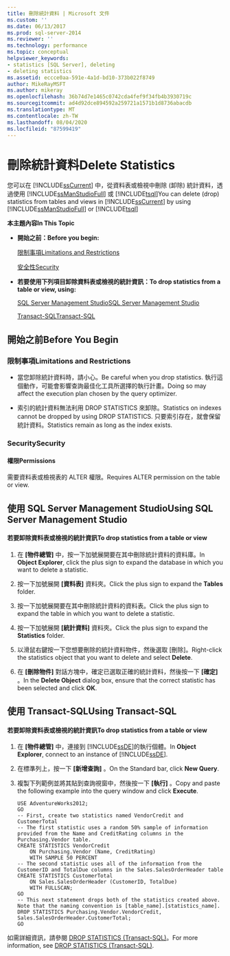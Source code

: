 ```yaml
---
title: 刪除統計資料 | Microsoft 文件
ms.custom: ''
ms.date: 06/13/2017
ms.prod: sql-server-2014
ms.reviewer: ''
ms.technology: performance
ms.topic: conceptual
helpviewer_keywords:
- statistics [SQL Server], deleting
- deleting statistics
ms.assetid: eccce0aa-591e-4a1d-bd10-373b022f8749
author: MikeRayMSFT
ms.author: mikeray
ms.openlocfilehash: 36b74d7e1465c0742cda4fef9f34fb4b3930719c
ms.sourcegitcommit: ad4d92dce894592a259721a1571b1d8736abacdb
ms.translationtype: MT
ms.contentlocale: zh-TW
ms.lasthandoff: 08/04/2020
ms.locfileid: "87599419"
---
```

# <a name="delete-statistics"></a><span data-ttu-id="ef0ba-102">刪除統計資料</span><span class="sxs-lookup"><span data-stu-id="ef0ba-102">Delete Statistics</span></span>
  <span data-ttu-id="ef0ba-103">您可以在 [!INCLUDE[ssCurrent](../../includes/sscurrent-md.md)] 中，從資料表或檢視中刪除 (卸除) 統計資料，透過使用 [!INCLUDE[ssManStudioFull](../../includes/ssmanstudiofull-md.md)] 或 [!INCLUDE[tsql](../../includes/tsql-md.md)]</span><span class="sxs-lookup"><span data-stu-id="ef0ba-103">You can delete (drop) statistics from tables and views in [!INCLUDE[ssCurrent](../../includes/sscurrent-md.md)] by using [!INCLUDE[ssManStudioFull](../../includes/ssmanstudiofull-md.md)] or [!INCLUDE[tsql](../../includes/tsql-md.md)]</span></span>  
  
 <span data-ttu-id="ef0ba-104">**本主題內容**</span><span class="sxs-lookup"><span data-stu-id="ef0ba-104">**In This Topic**</span></span>  
  
-   <span data-ttu-id="ef0ba-105">**開始之前：**</span><span class="sxs-lookup"><span data-stu-id="ef0ba-105">**Before you begin:**</span></span>  
  
     [<span data-ttu-id="ef0ba-106">限制事項</span><span class="sxs-lookup"><span data-stu-id="ef0ba-106">Limitations and Restrictions</span></span>](#Restrictions)  
  
     [<span data-ttu-id="ef0ba-107">安全性</span><span class="sxs-lookup"><span data-stu-id="ef0ba-107">Security</span></span>](#Security)  
  
-   <span data-ttu-id="ef0ba-108">**若要使用下列項目卸除資料表或檢視的統計資訊：**</span><span class="sxs-lookup"><span data-stu-id="ef0ba-108">**To drop statistics from a table or view, using:**</span></span>  
  
     [<span data-ttu-id="ef0ba-109">SQL Server Management Studio</span><span class="sxs-lookup"><span data-stu-id="ef0ba-109">SQL Server Management Studio</span></span>](#SSMSProcedure)  
  
     [<span data-ttu-id="ef0ba-110">Transact-SQL</span><span class="sxs-lookup"><span data-stu-id="ef0ba-110">Transact-SQL</span></span>](#TsqlProcedure)  
  
##  <a name="before-you-begin"></a><a name="BeforeYouBegin"></a> <span data-ttu-id="ef0ba-111">開始之前</span><span class="sxs-lookup"><span data-stu-id="ef0ba-111">Before You Begin</span></span>  
  
###  <a name="limitations-and-restrictions"></a><a name="Restrictions"></a> <span data-ttu-id="ef0ba-112">限制事項</span><span class="sxs-lookup"><span data-stu-id="ef0ba-112">Limitations and Restrictions</span></span>  
  
-   <span data-ttu-id="ef0ba-113">當您卸除統計資料時，請小心。</span><span class="sxs-lookup"><span data-stu-id="ef0ba-113">Be careful when you drop statistics.</span></span> <span data-ttu-id="ef0ba-114">執行這個動作，可能會影響查詢最佳化工具所選擇的執行計畫。</span><span class="sxs-lookup"><span data-stu-id="ef0ba-114">Doing so may affect the execution plan chosen by the query optimizer.</span></span>  
  
-   <span data-ttu-id="ef0ba-115">索引的統計資料無法利用 DROP STATISTICS 來卸除。</span><span class="sxs-lookup"><span data-stu-id="ef0ba-115">Statistics on indexes cannot be dropped by using DROP STATISTICS.</span></span> <span data-ttu-id="ef0ba-116">只要索引存在，就會保留統計資料。</span><span class="sxs-lookup"><span data-stu-id="ef0ba-116">Statistics remain as long as the index exists.</span></span>  
  
###  <a name="security"></a><a name="Security"></a> <span data-ttu-id="ef0ba-117">Security</span><span class="sxs-lookup"><span data-stu-id="ef0ba-117">Security</span></span>  
  
####  <a name="permissions"></a><a name="Permissions"></a> <span data-ttu-id="ef0ba-118">權限</span><span class="sxs-lookup"><span data-stu-id="ef0ba-118">Permissions</span></span>  
 <span data-ttu-id="ef0ba-119">需要資料表或檢視表的 ALTER 權限。</span><span class="sxs-lookup"><span data-stu-id="ef0ba-119">Requires ALTER permission on the table or view.</span></span>  
  
##  <a name="using-sql-server-management-studio"></a><a name="SSMSProcedure"></a> <span data-ttu-id="ef0ba-120">使用 SQL Server Management Studio</span><span class="sxs-lookup"><span data-stu-id="ef0ba-120">Using SQL Server Management Studio</span></span>  
  
#### <a name="to-drop-statistics-from-a-table-or-view"></a><span data-ttu-id="ef0ba-121">若要卸除資料表或檢視的統計資訊</span><span class="sxs-lookup"><span data-stu-id="ef0ba-121">To drop statistics from a table or view</span></span>  
  
1.  <span data-ttu-id="ef0ba-122">在 **[物件總管]** 中，按一下加號展開要在其中刪除統計資料的資料庫。</span><span class="sxs-lookup"><span data-stu-id="ef0ba-122">In **Object Explorer**, click the plus sign to expand the database in which you want to delete a statistic.</span></span>  
  
2.  <span data-ttu-id="ef0ba-123">按一下加號展開 **[資料表]** 資料夾。</span><span class="sxs-lookup"><span data-stu-id="ef0ba-123">Click the plus sign to expand the **Tables** folder.</span></span>  
  
3.  <span data-ttu-id="ef0ba-124">按一下加號展開要在其中刪除統計資料的資料表。</span><span class="sxs-lookup"><span data-stu-id="ef0ba-124">Click the plus sign to expand the table in which you want to delete a statistic.</span></span>  
  
4.  <span data-ttu-id="ef0ba-125">按一下加號展開 **[統計資料]** 資料夾。</span><span class="sxs-lookup"><span data-stu-id="ef0ba-125">Click the plus sign to expand the **Statistics** folder.</span></span>  
  
5.  <span data-ttu-id="ef0ba-126">以滑鼠右鍵按一下您想要刪除的統計資料物件，然後選取 [刪除]。</span><span class="sxs-lookup"><span data-stu-id="ef0ba-126">Right-click the statistics object that you want to delete and select **Delete**.</span></span>  
  
6.  <span data-ttu-id="ef0ba-127">在 **[刪除物件]** 對話方塊中，確定已選取正確的統計資料，然後按一下 **[確定]** 。</span><span class="sxs-lookup"><span data-stu-id="ef0ba-127">In the **Delete Object** dialog box, ensure that the correct statistic has been selected and click **OK**.</span></span>  
  
##  <a name="using-transact-sql"></a><a name="TsqlProcedure"></a> <span data-ttu-id="ef0ba-128">使用 Transact-SQL</span><span class="sxs-lookup"><span data-stu-id="ef0ba-128">Using Transact-SQL</span></span>  
  
#### <a name="to-drop-statistics-from-a-table-or-view"></a><span data-ttu-id="ef0ba-129">若要卸除資料表或檢視的統計資訊</span><span class="sxs-lookup"><span data-stu-id="ef0ba-129">To drop statistics from a table or view</span></span>  
  
1.  <span data-ttu-id="ef0ba-130">在 **[物件總管]** 中，連接到 [!INCLUDE[ssDE](../../includes/ssde-md.md)]的執行個體。</span><span class="sxs-lookup"><span data-stu-id="ef0ba-130">In **Object Explorer**, connect to an instance of [!INCLUDE[ssDE](../../includes/ssde-md.md)].</span></span>  
  
2.  <span data-ttu-id="ef0ba-131">在標準列上，按一下 **[新增查詢]** 。</span><span class="sxs-lookup"><span data-stu-id="ef0ba-131">On the Standard bar, click **New Query**.</span></span>  
  
3.  <span data-ttu-id="ef0ba-132">複製下列範例並將其貼到查詢視窗中，然後按一下 **[執行]** 。</span><span class="sxs-lookup"><span data-stu-id="ef0ba-132">Copy and paste the following example into the query window and click **Execute**.</span></span>  
  
    ```  
    USE AdventureWorks2012;  
    GO  
    -- First, create two statistics named VendorCredit and CustomerTotal  
    -- The first statistic uses a random 50% sample of information provided from the Name and CreditRating columns in the Purchasing.Vendor table.  
    CREATE STATISTICS VendorCredit  
        ON Purchasing.Vendor (Name, CreditRating)  
        WITH SAMPLE 50 PERCENT  
    -- The second statistic uses all of the information from the CustomerID and TotalDue columns in the Sales.SalesOrderHeader table  
    CREATE STATISTICS CustomerTotal  
        ON Sales.SalesOrderHeader (CustomerID, TotalDue)  
        WITH FULLSCAN;  
    GO  
    -- This next statement drops both of the statistics created above. Note that the naming convention is [table_name].[statistics_name].  
    DROP STATISTICS Purchasing.Vendor.VendorCredit, Sales.SalesOrderHeader.CustomerTotal;  
    GO  
    ```  
  
 <span data-ttu-id="ef0ba-133">如需詳細資訊，請參閱 [DROP STATISTICS &#40;Transact-SQL&#41;](/sql/t-sql/statements/drop-statistics-transact-sql)。</span><span class="sxs-lookup"><span data-stu-id="ef0ba-133">For more information, see [DROP STATISTICS &#40;Transact-SQL&#41;](/sql/t-sql/statements/drop-statistics-transact-sql).</span></span>  
  
  
